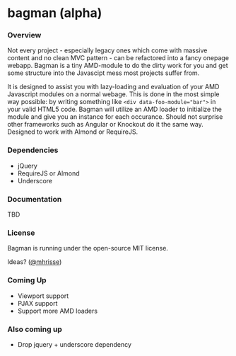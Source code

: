 bagman (alpha)
======

### Overview
Not every project - especially legacy ones which come with massive content and no clean MVC pattern - can be refactored into a fancy onepage webapp. Bagman is a tiny AMD-module to do the dirty work for you and get some structure into the Javascipt mess most projects suffer from.

It is designed to assist you with lazy-loading and evaluation of your AMD Javascript modules on a normal webage. This is done in the most simple way possible: by writing something like `<div data-foo-module="bar">` in your valid HTML5 code. Bagman will utilize an AMD loader to initialize the module and give you an instance for each occurance. Should not surprise other frameworks such as Angular or Knockout do it the same way.
Designed to work with Almond or RequireJS. 

### Dependencies
* jQuery
* RequireJS or Almond
* Underscore

### Documentation
TBD

### License
Bagman is running under the open-source MIT license.

Ideas? ([@mhrisse](http://twitter.com/mhrisse))

### Coming Up
* Viewport support
* PJAX support
* Support more AMD loaders

### Also coming up
* Drop jquery + underscore dependency 
